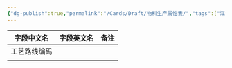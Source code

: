 ```yaml
---
{"dg-publish":true,"permalink":"/Cards/Draft/物料生产属性表/","tags":["江淮毅昌/蝶创I-MES/MES"]}
---
```




| **字段中文名** | **字段英文名** | **备注** |
| --------- | --------- | ------ |
| 工艺路线编码    |           |        |
|           |           |        |

